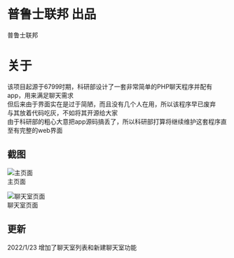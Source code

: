 # 普鲁士联邦 出品  
普鲁士联邦  

# 关于
该项目起源于6799时期，科研部设计了一套非常简单的PHP聊天程序并配有app，用来满足聊天需求  
但后来由于界面实在是过于简陋，而且没有几个人在用，所以该程序早已废弃  
与其放着代码吃灰，不如将其开源给大家  
由于科研部的粗心大意把app源码搞丢了，所以科研部打算将继续维护这套程序直至有完整的web界面

## 截图
![主页面](https://s2.loli.net/2022/01/23/lDkmFu8Ow2ALXaY.png)  
主页面

![聊天室页面](https://s2.loli.net/2022/01/23/jLTbYqaRWDiCBrv.png)  
聊天室页面

## 更新
2022/1/23 增加了聊天室列表和新建聊天室功能  

